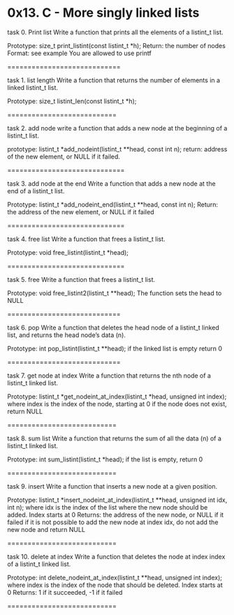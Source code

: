 0x13. C - More singly linked lists
==================================

task 0. Print list
Write a function that prints all the elements of a listint_t list.

Prototype: size_t print_listint(const listint_t *h);
Return: the number of nodes
Format: see example
You are allowed to use printf

============================

task 1. list length
Write a function that returns the number of elements in a linked listint_t list.

Prototype: size_t listint_len(const listint_t *h);

===========================

task 2. add node
write a function that adds a new node at the beginning of a listint_t list.

prototype: listint_t *add_nodeint(listint_t **head, const int n);
return: address of the new element, or NULL if it failed.

=============================

task 3. add node at the end
Write a function that adds a new node at the end of a listint_t list.

Prototype: listint_t *add_nodeint_end(listint_t **head, const int n);
Return: the address of the new element, or NULL if it failed

=============================

task 4. free list
Write a function that frees a listint_t list.

Prototype: void free_listint(listint_t *head);

=============================

task 5. free
Write a function that frees a listint_t list.

Prototype: void free_listint2(listint_t **head);
The function sets the head to NULL

============================

task 6. pop
Write a function that deletes the head node of a listint_t linked list, and returns the head node’s data (n).

Prototype: int pop_listint(listint_t **head);
if the linked list is empty return 0

============================

task 7. get node at index
Write a function that returns the nth node of a listint_t linked list.

Prototype: listint_t *get_nodeint_at_index(listint_t *head, unsigned int index);
where index is the index of the node, starting at 0
if the node does not exist, return NULL

===========================

task 8. sum list
Write a function that returns the sum of all the data (n) of a listint_t linked list.

Prototype: int sum_listint(listint_t *head);
if the list is empty, return 0

===========================

task 9. insert
Write a function that inserts a new node at a given position.

Prototype: listint_t *insert_nodeint_at_index(listint_t **head, unsigned int idx, int n);
where idx is the index of the list where the new node should be added. Index starts at 0
Returns: the address of the new node, or NULL if it failed
if it is not possible to add the new node at index idx, do not add the new node and return NULL

===========================

task 10. delete at index
Write a function that deletes the node at index index of a listint_t linked list.

Prototype: int delete_nodeint_at_index(listint_t **head, unsigned int index);
where index is the index of the node that should be deleted. Index starts at 0
Returns: 1 if it succeeded, -1 if it failed

===========================

